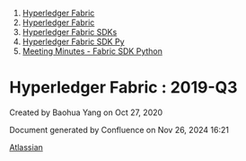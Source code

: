 1. [Hyperledger Fabric](index.html)
2. [Hyperledger Fabric](Hyperledger-Fabric_22839309.html)
3. [Hyperledger Fabric SDKs](Hyperledger-Fabric-SDKs_22839771.html)
4. [Hyperledger Fabric SDK Py](Hyperledger-Fabric-SDK-Py_22840458.html)
5. [Meeting Minutes - Fabric SDK Python](Meeting-Minutes---Fabric-SDK-Python_22839664.html)

# Hyperledger Fabric : 2019-Q3

Created by Baohua Yang on Oct 27, 2020

Document generated by Confluence on Nov 26, 2024 16:21

[Atlassian](http://www.atlassian.com/)
